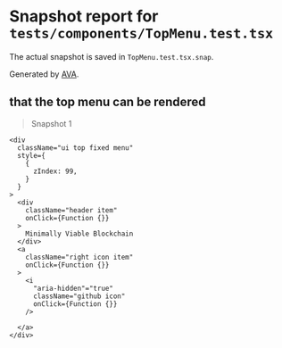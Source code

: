 # Snapshot report for `tests/components/TopMenu.test.tsx`

The actual snapshot is saved in `TopMenu.test.tsx.snap`.

Generated by [AVA](https://ava.li).

## that the top menu can be rendered

> Snapshot 1

    <div
      className="ui top fixed menu"
      style={
        {
          zIndex: 99,
        }
      }
    >
      <div
        className="header item"
        onClick={Function {}}
      >
        Minimally Viable Blockchain
      </div>
      <a
        className="right icon item"
        onClick={Function {}}
      >
        <i
          "aria-hidden"="true"
          className="github icon"
          onClick={Function {}}
        />
    
      </a>
    </div>
